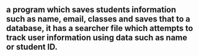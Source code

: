 ## a program which saves students information such as name, email, classes and saves that to a database, it has a searcher file which attempts to track user information using data such as name or student ID.

